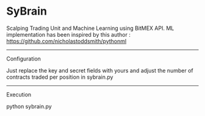 # SyBrain
Scalping Trading Unit and Machine Learning using BitMEX API. ML implementation has been inspired by this author : https://github.com/nicholastoddsmith/pythonml

------------------------------------

Configuration

Just replace the key and secret fields with yours and adjust the number of contracts traded per position in sybrain.py

------------------------------------

Execution

python sybrain.py
